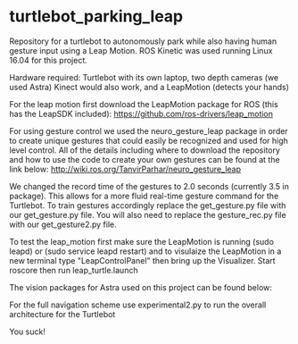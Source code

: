 # turtlebot_parking_leap
Repository for a turtlebot to autonomously park while also having human gesture input using a Leap Motion. ROS Kinetic was used running Linux 16.04 for this project.

Hardware required: Turtlebot with its own laptop, two depth cameras (we used Astra) Kinect would also work, and a LeapMotion (detects your hands)

For the leap motion first download the LeapMotion package for ROS (this has the LeapSDK included):
https://github.com/ros-drivers/leap_motion

For using gesture control we used the neuro_gesture_leap package in order to create unique gestures that could easily be recognized and used for high level control. All of the details including where to download the repository and how to use the code to create your own gestures can be found at the link below:
http://wiki.ros.org/TanvirParhar/neuro_gesture_leap 

We changed the record time of the gestures to 2.0 seconds (currently 3.5 in package). This allows for a more fluid real-time gesture command for the Turtlebot. To train gestures accordingly replace the get_gesture.py file with our get_gesture.py file. You will also need to replace the gesture_rec.py file with our get_gesture2.py file.

To test the leap_motion first make sure the LeapMotion is running (sudo leapd) or (sudo service leapd restart) and to visulaize the LeapMotion in a new terminal type "LeapControlPanel" then bring up the Visualizer. Start roscore then run leap_turtle.launch

The vision packages for Astra used on this project can be found below:






For the full navigation scheme use experimental2.py to run the overall architecture for the Turtlebot

You suck!
